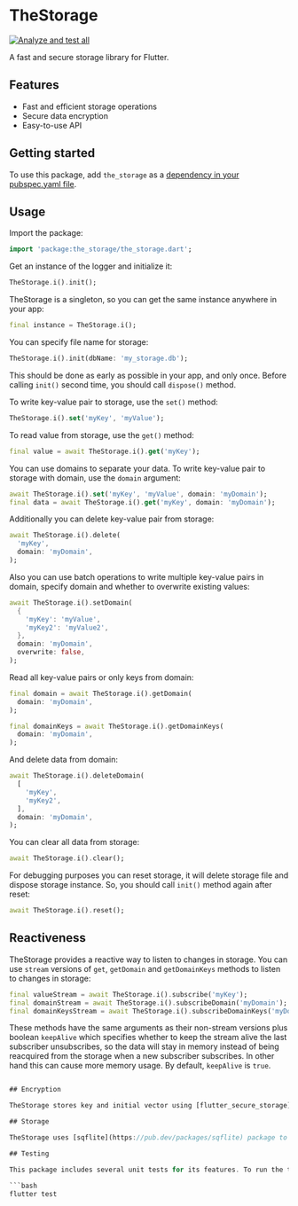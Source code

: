 # TheStorage

[![Analyze and test all](https://github.com/nesquikm/the_storage/actions/workflows/analyze-and-test.yaml/badge.svg)](https://github.com/nesquikm/the_storage/actions/workflows/analyze-and-test.yaml)

A fast and secure storage library for Flutter.

## Features

- Fast and efficient storage operations
- Secure data encryption
- Easy-to-use API

## Getting started

To use this package, add `the_storage` as a [dependency in your pubspec.yaml file](https://flutter.dev/docs/development/packages-and-plugins/using-packages).

## Usage

Import the package:

```dart
import 'package:the_storage/the_storage.dart';
```

Get an instance of the logger and initialize it:

```dart
TheStorage.i().init();
```

TheStorage is a singleton, so you can get the same instance anywhere in your app:

```dart
final instance = TheStorage.i();
```

You can specify file name for storage:

```dart
TheStorage.i().init(dbName: 'my_storage.db');
```

This should be done as early as possible in your app, and only once. Before calling `init()` second time, you should call `dispose()` method.

To write key-value pair to storage, use the `set()` method:

```dart
TheStorage.i().set('myKey', 'myValue');
```

To read value from storage, use the `get()` method:

```dart
final value = await TheStorage.i().get('myKey');
```

You can use domains to separate your data. To write key-value pair to storage with domain, use the `domain` argument:

```dart
await TheStorage.i().set('myKey', 'myValue', domain: 'myDomain');
final data = await TheStorage.i().get('myKey', domain: 'myDomain');
```

Additionally you can delete key-value pair from storage:

```dart
await TheStorage.i().delete(
  'myKey',
  domain: 'myDomain',
);
```

Also you can use batch operations to write multiple key-value pairs in domain, specify domain and whether to overwrite existing values:

```dart
await TheStorage.i().setDomain(
  {
    'myKey': 'myValue',
    'myKey2': 'myValue2',
  },
  domain: 'myDomain',
  overwrite: false,
);
```

Read all key-value pairs or only keys from domain:

```dart
final domain = await TheStorage.i().getDomain(
  domain: 'myDomain',
);

final domainKeys = await TheStorage.i().getDomainKeys(
  domain: 'myDomain',
);
```

And delete data from domain:

```dart
await TheStorage.i().deleteDomain(
  [
    'myKey',
    'myKey2',
  ],
  domain: 'myDomain',
);
```

You can clear all data from storage:

```dart
await TheStorage.i().clear();
```

For debugging purposes you can reset storage, it will delete storage file and dispose storage instance. So, you should call `init()` method again after reset:

```dart
await TheStorage.i().reset();
```

## Reactiveness

TheStorage provides a reactive way to listen to changes in storage. You can use `stream` versions of `get`, `getDomain` and `getDomainKeys` methods to listen to changes in storage:

```dart
final valueStream = await TheStorage.i().subscribe('myKey');
final domainStream = await TheStorage.i().subscribeDomain('myDomain');
final domainKeysStream = await TheStorage.i().subscribeDomainKeys('myDomain');
```

These methods have the same arguments as their non-stream versions plus boolean `keepAlive` which specifies whether to keep the stream alive the last subscriber unsubscribes, so the data will stay in memory instead of being reacquired from the storage when a new subscriber subscribes. In other hand this can cause more memory usage. By default, `keepAlive` is `true`.

```dart

## Encryption

TheStorage stores key and initial vector using [flutter_secure_storage](https://pub.dev/packages/flutter_secure_storage) package. Every record key is encrypted using AES with 256-bit key and 128-bit initial vector. To encrypt the record data, the same 256-bit key and a unique (for each record) 128-bit seed vector are used, which is stored with the encrypted data. So, every record has its own initial vector. This approach makes impossible replay attacks by comparing encrypted data with already known source data.

## Storage

TheStorage uses [sqflite](https://pub.dev/packages/sqflite) package to store data. This is a fast and reliable solution for storing data on the device. TheStorage uses a single table to store all data and indexes to speed up data search.

## Testing

This package includes several unit tests for its features. To run the tests, use the following command:

```bash
flutter test
```
